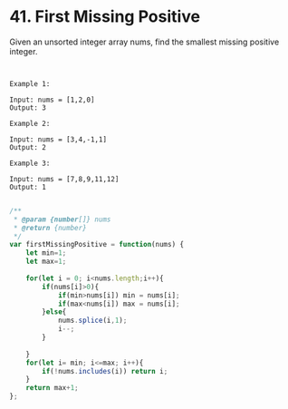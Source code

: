 # 41. First Missing Positive
Given an unsorted integer array nums, find the smallest missing positive integer.

```
 

Example 1:

Input: nums = [1,2,0]
Output: 3

Example 2:

Input: nums = [3,4,-1,1]
Output: 2

Example 3:

Input: nums = [7,8,9,11,12]
Output: 1


```
```javascript
/**
 * @param {number[]} nums
 * @return {number}
 */
var firstMissingPositive = function(nums) {
    let min=1;
    let max=1;
    
    for(let i = 0; i<nums.length;i++){
        if(nums[i]>0){
            if(min>nums[i]) min = nums[i];
            if(max<nums[i]) max = nums[i];
        }else{
            nums.splice(i,1);
            i--;
        }
        
    }
    for(let i= min; i<=max; i++){
        if(!nums.includes(i)) return i;
    }
    return max+1;
};
```